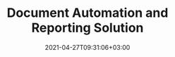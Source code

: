 ---
############################# Static ############################
layout: "product"
date: 2021-04-27T09:31:06+03:00
draft: false

############################# Head ############################
head_title: ".NET, Java APIs & Online Document Assembly Apps by GroupDocs"
head_description: "Get all-in-one document automation & reporting solution for .NET and Java applications. Generate all common documents from custom templates and data."

############################# Header ############################
title: "Document Automation and Reporting Solution"
description: "Auto-generate reports in different formats from custom templates and different data sources with our cross platform apps and APIs.‎"

############################# APIs ###############################
apis:
  enable: true

  api:
    # api loop
    - title: "GroupDocs.Assembly On Premise APIs Include"
      link: "/assembly/"
      label: "View All On Premise APIs"
      api_product:
        # api_product loop
        - link: "/assembly/net/"
          img_alt: "GroupDocs.Assembly for .NET"
          image: "https://www.groupdocs.cloud/templates/groupdocs/images/product-logos/groupdocs-assembly-net.png"
          product: "GroupDocs.Assembly for"
          platform: ".NET"
          content: "Native .NET API to automate popular document formats and generate high quality reports using custom templates and data within .NET applications."

        # api_product loop
        - link: "/assembly/java/"
          img_alt: "GroupDocs.Assembly for Java"
          image: "https://www.groupdocs.cloud/templates/groupdocs/images/product-logos/groupdocs-assembly-java.png"
          product: "GroupDocs.Assembly for"
          platform: "Java"
          content: "Empower Java applications with document automation capabilities to quickly create custom reports in PDF, Office, HTML etc."

    # api loop
    - title: "GroupDocs.Assembly Cross Platform Apps Include"
      link: "https://products.groupdocs.app/assembly"
      label: "View All Cross Platform Apps"
      api_product:
        # api_product loop
        - link: "https://products.groupdocs.app/assembly/total"
          img_alt: "GroupDocs.Assembly Total"
          image: "https://www.aspose.cloud/templates/asposeapp/images/products/logo/aspose_assembly-app.png"
          product: "GroupDocs.Assembly"
          platform: "Total"
          content: "Generate reports in Excel, Word, PowerPoint, PDF and many other file types from within your web browser."

        # api_product loop
        - link: "https://products.groupdocs.app/assembly/docx"
          img_alt: "GroupDocs.Assembly DOCX"
          image: "https://www.aspose.cloud/templates/groupdocsapp/images/products/logo/groupdocs_words-app.png"
          product: "GroupDocs.Assembly"
          platform: "DOCX"
          content: "Generate Microsoft Word documents from templates and data source."

        # api_product loop
        - link: "https://products.groupdocs.app/assembly/pdf"
          img_alt: "GroupDocs.Assembly PDF"
          image: "https://www.aspose.cloud/templates/groupdocsapp/images/products/logo/groupdocs_pdf-app.png"
          product: "GroupDocs.Assembly"
          platform: "PDF"
          content: "Upload a template structure and a data-source to generate PDF reports for free."

############################# Back to top ###############################
back_to_top:
  enable: true
---